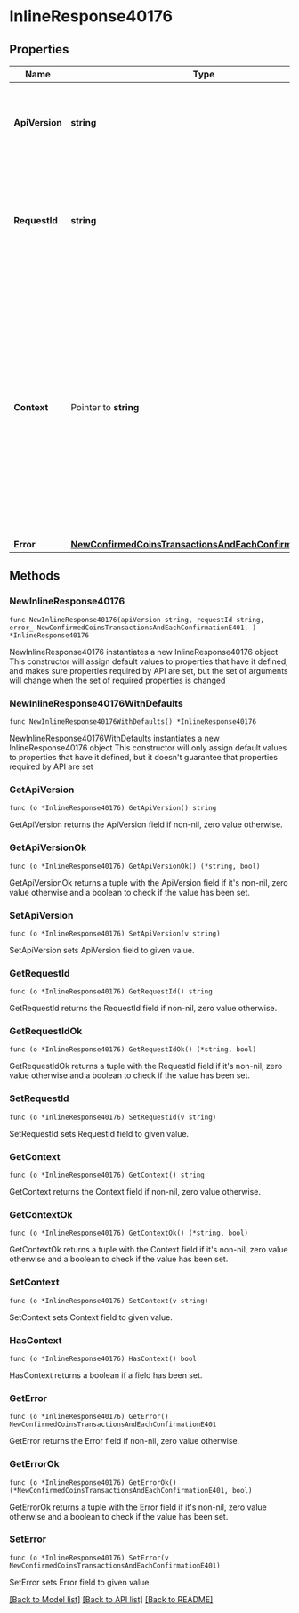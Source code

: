 # InlineResponse40176

## Properties

Name | Type | Description | Notes
------------ | ------------- | ------------- | -------------
**ApiVersion** | **string** | Specifies the version of the API that incorporates this endpoint. | 
**RequestId** | **string** | Defines the ID of the request. The &#x60;requestId&#x60; is generated by Crypto APIs and it&#39;s unique for every request. | 
**Context** | Pointer to **string** | In batch situations the user can use the context to correlate responses with requests. This property is present regardless of whether the response was successful or returned as an error. &#x60;context&#x60; is specified by the user. | [optional] 
**Error** | [**NewConfirmedCoinsTransactionsAndEachConfirmationE401**](NewConfirmedCoinsTransactionsAndEachConfirmationE401.md) |  | 

## Methods

### NewInlineResponse40176

`func NewInlineResponse40176(apiVersion string, requestId string, error_ NewConfirmedCoinsTransactionsAndEachConfirmationE401, ) *InlineResponse40176`

NewInlineResponse40176 instantiates a new InlineResponse40176 object
This constructor will assign default values to properties that have it defined,
and makes sure properties required by API are set, but the set of arguments
will change when the set of required properties is changed

### NewInlineResponse40176WithDefaults

`func NewInlineResponse40176WithDefaults() *InlineResponse40176`

NewInlineResponse40176WithDefaults instantiates a new InlineResponse40176 object
This constructor will only assign default values to properties that have it defined,
but it doesn't guarantee that properties required by API are set

### GetApiVersion

`func (o *InlineResponse40176) GetApiVersion() string`

GetApiVersion returns the ApiVersion field if non-nil, zero value otherwise.

### GetApiVersionOk

`func (o *InlineResponse40176) GetApiVersionOk() (*string, bool)`

GetApiVersionOk returns a tuple with the ApiVersion field if it's non-nil, zero value otherwise
and a boolean to check if the value has been set.

### SetApiVersion

`func (o *InlineResponse40176) SetApiVersion(v string)`

SetApiVersion sets ApiVersion field to given value.


### GetRequestId

`func (o *InlineResponse40176) GetRequestId() string`

GetRequestId returns the RequestId field if non-nil, zero value otherwise.

### GetRequestIdOk

`func (o *InlineResponse40176) GetRequestIdOk() (*string, bool)`

GetRequestIdOk returns a tuple with the RequestId field if it's non-nil, zero value otherwise
and a boolean to check if the value has been set.

### SetRequestId

`func (o *InlineResponse40176) SetRequestId(v string)`

SetRequestId sets RequestId field to given value.


### GetContext

`func (o *InlineResponse40176) GetContext() string`

GetContext returns the Context field if non-nil, zero value otherwise.

### GetContextOk

`func (o *InlineResponse40176) GetContextOk() (*string, bool)`

GetContextOk returns a tuple with the Context field if it's non-nil, zero value otherwise
and a boolean to check if the value has been set.

### SetContext

`func (o *InlineResponse40176) SetContext(v string)`

SetContext sets Context field to given value.

### HasContext

`func (o *InlineResponse40176) HasContext() bool`

HasContext returns a boolean if a field has been set.

### GetError

`func (o *InlineResponse40176) GetError() NewConfirmedCoinsTransactionsAndEachConfirmationE401`

GetError returns the Error field if non-nil, zero value otherwise.

### GetErrorOk

`func (o *InlineResponse40176) GetErrorOk() (*NewConfirmedCoinsTransactionsAndEachConfirmationE401, bool)`

GetErrorOk returns a tuple with the Error field if it's non-nil, zero value otherwise
and a boolean to check if the value has been set.

### SetError

`func (o *InlineResponse40176) SetError(v NewConfirmedCoinsTransactionsAndEachConfirmationE401)`

SetError sets Error field to given value.



[[Back to Model list]](../README.md#documentation-for-models) [[Back to API list]](../README.md#documentation-for-api-endpoints) [[Back to README]](../README.md)


